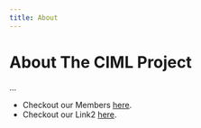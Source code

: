 ```yaml
---
title: About
---
```


# About The CIML Project

...

-   Checkout our Members [here](scc21).
-   Checkout our Link2 [here](scc20).
